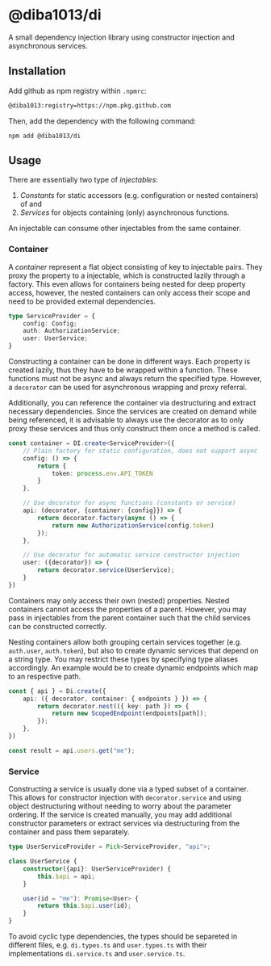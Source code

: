 # @diba1013/di

A small dependency injection library using constructor injection and asynchronous services.

## Installation

Add github as npm registry within `.npmrc`:

```bash
@diba1013:registry=https://npm.pkg.github.com
```

Then, add the dependency with the following command:

```
npm add @diba1013/di
```

## Usage

There are essentially two type of *injectables*:

1. *Constants* for static accessors (e.g. configuration or nested containers) of and
2. *Services* for objects containing (only) asynchronous functions.

An injectable can consume other injectables from the same container.

### Container

A *container* represent a flat object consisting of key to injectable pairs. They proxy the property to a injectable, which is constructed lazily through a factory. This even allows for containers being nested for deep property access, however, the nested containers can only access their scope and need to be provided external dependencies.

```ts
type ServiceProvider = {
    config: Config;
    auth: AuthorizationService;
    user: UserService;
}
```

Constructing a container can be done in different ways. Each property is created lazily, thus they have to be wrapped within a function. These functions must not be async and always return the specified type. However, a `decorator` can be used for asynchronous wrapping and proxy referral.

Additionally, you can reference the container via destructuring and extract necessary dependencies. Since the services are created on demand while being referenced, it is advisable to always use the decorator as to only proxy these services and thus only construct them once a method is called.

```ts
const container = DI.create<ServiceProvider>({
    // Plain factory for static configuration, does not support async
    config: () => {
        return {
            token: process.env.API_TOKEN
        }
    },

    // Use decorator for async functions (constants or service)
    api: (decorator, {container: {config}}) => {
        return decorator.factory(async () => {
            return new AuthorizationService(config.token)
        });
    },

    // Use decorator for automatic service constructor injection
    user: ({decorator}) => {
        return decorator.service(UserService);
    }
})
```

Containers may only access their own (nested) properties. Nested containers cannot access the properties of a parent. However, you may pass in injectables from the parent container such that the child services can be constructed correctly.

Nesting containers allow both grouping certain services together (e.g. `auth.user`, `auth.token`), but also to create dynamic services that depend on a string type. You may restrict these types by specifying type aliases accordingly. An example would be to create dynamic endpoints which map to an respective path.

```ts
const { api } = Di.create({
    api: ({ decorator, container: { endpoints } }) => {
        return decorator.nest(({ key: path }) => {
            return new ScopedEndpoint(endpoints[path]);
        });
    },
})

const result = api.users.get("me");
```

### Service

Constructing a service is usually done via a typed subset of a container. This allows for constructor injection with `decorator.service` and using object destructuring without needing to worry about the parameter ordering. If the service is created manually, you may add additional constructor parameters or extract services via destructuring from the container and pass them separately.

```ts
type UserServiceProvider = Pick<ServiceProvider, "api">;

class UserService {
    constructor({api}: UserServiceProvider) {
        this.$api = api;
    }

    user(id = "me"): Promise<User> {
        return this.$api.user(id);
    }
}
```

To avoid cyclic type dependencies, the types should be separeted in different files, e.g. `di.types.ts` and `user.types.ts` with their implementations `di.service.ts` and `user.service.ts`.
